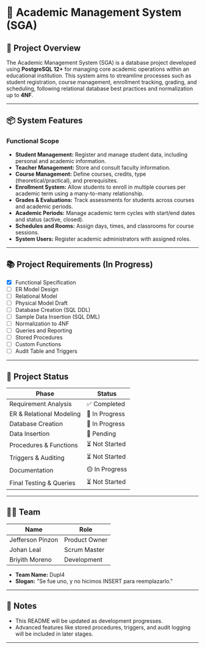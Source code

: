 # 📘 Academic Management System (SGA)

## 🎯 Project Overview

The Academic Management System (SGA) is a database project developed using **PostgreSQL 12+** for managing core academic operations within an educational institution. This system aims to streamline processes such as student registration, course management, enrollment tracking, grading, and scheduling, following relational database best practices and normalization up to **4NF**.

---

## 📦 System Features

### Functional Scope

- **Student Management:** Register and manage student data, including personal and academic information.
- **Teacher Management:** Store and consult faculty information.
- **Course Management:** Define courses, credits, type (theoretical/practical), and prerequisites.
- **Enrollment System:** Allow students to enroll in multiple courses per academic term using a many-to-many relationship.
- **Grades & Evaluations:** Track assessments for students across courses and academic periods.
- **Academic Periods:** Manage academic term cycles with start/end dates and status (active, closed).
- **Schedules and Rooms:** Assign days, times, and classrooms for course sessions.
- **System Users:** Register academic administrators with assigned roles.

---

## 📚 Project Requirements (In Progress)

- [x] Functional Specification
- [ ] ER Model Design
- [ ] Relational Model
- [ ] Physical Model Draft
- [ ] Database Creation (SQL DDL)
- [ ] Sample Data Insertion (SQL DML)
- [ ] Normalization to 4NF
- [ ] Queries and Reporting
- [ ] Stored Procedures
- [ ] Custom Functions
- [ ] Audit Table and Triggers

---

## 📅 Project Status

| Phase                        | Status         |
|-----------------------------|-----------------|
| Requirement Analysis        | ✅ Completed    |
| ER & Relational Modeling    | 🚧 In Progress  |
| Database Creation           | 🚧 In Progress  |
| Data Insertion              | 🚧 Pending      |
| Procedures & Functions      | ⏳ Not Started  |
| Triggers & Auditing         | ⏳ Not Started  |
| Documentation               | 🟡 In Progress  |
| Final Testing & Queries     | ⏳ Not Started  |

---

## 🧑‍💻 Team

| Name               | Role             |
|--------------------|------------------|
| Jefferson Pinzon   | Product Owner    |
| Johan Leal         | Scrum Master     |
| Briyith Moreno     | Development      |

- **Team Name:** Dupl4
- **Slogan:** "Se fue uno, y no hicimos INSERT para reemplazarlo."

---

## 📌 Notes

- This README will be updated as development progresses.
- Advanced features like stored procedures, triggers, and audit logging will be included in later stages.

---